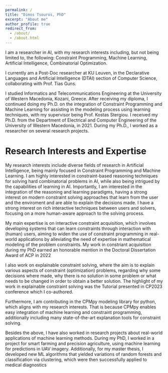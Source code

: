```yaml
---
permalink: /
title: "Dimos Tsouros, PhD"
excerpt: "About me"
author_profile: true
redirect_from: 
  - /about/
  - /about.html
---
```


I am a researcher in AI, with my research interests including, but not being limited to, the following:
Constraint Programming, Machine Learning, Artificial Intelligence, Combinatorial Optimization.

I currently am a Post-Doc researcher at KU Leuven, in the Declarative Languages and Artificial Intelligence (DTAI) section of Computer Science, collaborating with Prof. Tias Guns. 

I studied Informatics and Telecommunications Engineering at the University of Western Macedonia, Kozani, Greece. After receiving my diploma, I continued doing my Ph.D. on the integration of Constraint Programming and Machine Learning for assisting in the modeling process using learning techniques, with my supervisor being Prof. Kostas Stergiou. I received my Ph.D. from the Department of Electrical and Computer Engineering of the University of Western Macedonia, in 2021. During my Ph.D., I worked as a researcher on several research projects.


Research Interests and Expertise
======
My research interests include diverse fields of research in Artificial Intelligence, being mainly focused in Constraint Programming and Machine Learning. I am highly interested in constraint-based reasoning techniques for solving hard combinatorial problems in AI, while also being intrigued by the capabilities of learning in AI. Importantly, I am interested in the integration of the reasoning and learning paradigms, having a strong interest on modern constraint solving approaches that learn from the user and the enviroment and are able to explain the decisions made. I have a strong interest on rich interactive techniques between users and solvers, focusing on a more human-aware approach to the solving process.

My main expertise is on interactive constraint acquisition, which involves developing systems that can learn constraints through interaction with (human) users, aiming to widen the use of constraint programming in real-world applications by alleviating the need of expertise in mathematical modeling of the problem constraints. My work in constriant acquisition during my PhD earned an honorable mention in the Doctoral Dissertation Award of ACP in 2022

I also work on explainable constraint solving, where the aim is to explain various aspects of constraint (optimization) problems, regarding why some decisions where made, why there is no solution in some problem or what needs to be changed in order to obtain a better solution. The highlight of my work in explainable constraint solving was the Tutorial presented in CP2023 conference which I co-authored.

Furthermore, I am contributing in the CPMpy modeling library for python, which aligns with my research interests. That is because CPMpy enables easy integration of machine learning and constraint programming, additionally including many state-of-the-art explanation tools for constraint solving.

Besides the above, I have also worked in research projects about real-world applications of machine learning methods. During my PhD, I worked in a project for smart farming and precision agriculture, using machine learning for predictions in UAV imagery. Additionally, for my master thesis, I developed new ML algorithms that yielded variations of random forests and classification via clustering, which were then successfully applied to medical diagnostics

